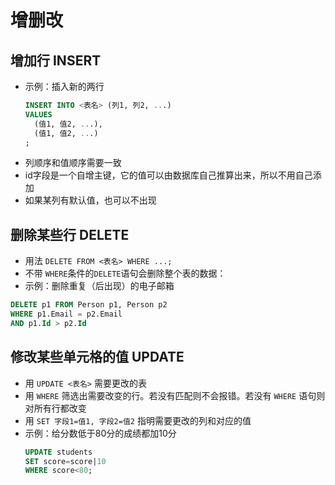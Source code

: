 
# 增删改

## 增加行 INSERT
- 示例：插入新的两行
  ```sql
  INSERT INTO <表名> (列1, 列2, ...)
  VALUES
    (值1, 值2, ...),
    (值1, 值2, ...)
  ;
  ```
- 列顺序和值顺序需要一致
- id字段是一个自增主键，它的值可以由数据库自己推算出来，所以不用自己添加
- 如果某列有默认值，也可以不出现


## 删除某些行 DELETE
- 用法 `DELETE FROM <表名> WHERE ...;`
- 不带 `WHERE`条件的`DELETE`语句会删除整个表的数据：
- 示例：删除重复（后出现）的电子邮箱
```sql
DELETE p1 FROM Person p1, Person p2
WHERE p1.Email = p2.Email
AND p1.Id > p2.Id
```

## 修改某些单元格的值 UPDATE
- 用 `UPDATE <表名>` 需要更改的表
- 用 `WHERE` 筛选出需要改变的行。若没有匹配则不会报错。若没有 `WHERE` 语句则对所有行都改变
- 用 `SET 字段1=值1, 字段2=值2` 指明需要更改的列和对应的值
- 示例：给分数低于80分的成绩都加10分
  ```sql
  UPDATE students
  SET score=score|10
  WHERE score<80;
  ```
